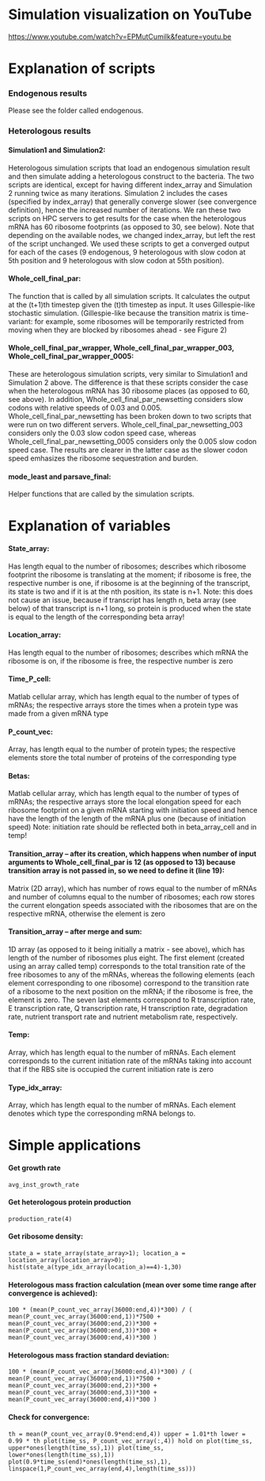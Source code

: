 # Simulation visualization on YouTube
https://www.youtube.com/watch?v=EPMutCumilk&feature=youtu.be

# Explanation of scripts

### Endogenous results
Please see the folder called endogenous.

### Heterologous results

#### Simulation1 and Simulation2: 
Heterologous simulation scripts that load an endogenous simulation result and then simulate adding a heterologous construct to the bacteria. The two scripts are identical, except for having different index_array and Simulation 2 running twice as many iterations. Simulation 2 includes the cases (specified by index_array) that generally converge slower (see convergence definition), hence the increased number of iterations. We ran these two scripts on HPC servers to get results for the case when the heterologous mRNA has 60 ribosome footprints (as opposed to 30, see below). Note that depending on the available nodes, we changed index_array, but left the rest of the script unchanged. We used these scripts to get a converged output for each of the cases (9 endogenous, 9 heterologous with slow codon at 5th position and 9 heterologous with slow codon at 55th position). 

#### Whole_cell_final_par:
The function that is called by all simulation scripts. It calculates the output at the (t+1)th timestep given the (t)th timestep as input. It uses Gillespie-like stochastic simulation. (Gillespie-like because the transition matrix is time-variant: for example, some ribosomes will be temporarily restricted from moving when they are blocked by ribosomes ahead - see Figure 2)

#### Whole_cell_final_par_wrapper, Whole_cell_final_par_wrapper_003, Whole_cell_final_par_wrapper_0005:
These are heterologous simulation scripts, very similar to Simulation1 and Simulation 2 above. The difference is that these scripts consider the case when the heterologous mRNA has 30 ribosome places (as opposed to 60, see above). In addition, Whole_cell_final_par_newsetting considers slow codons with relative speeds of 0.03 and 0.005. Whole_cell_final_par_newsetting has been broken down to two scripts that were run on two different servers. Whole_cell_final_par_newsetting_003 considers only the 0.03 slow codon speed case, whereas Whole_cell_final_par_newsetting_0005 considers only the 0.005 slow codon speed case. The results are clearer in the latter case as the slower codon speed emhasizes the ribosome sequestration and burden. 

#### mode_least and parsave_final:
Helper functions that are called by the simulation scripts. 

# Explanation of variables

#### State_array: 
Has length equal to the number of ribosomes; describes which ribosome footprint the ribosome is translating at the moment; if ribosome is free, the respective number is one, if ribosome is at the beginning of the transcript, its state is two and if it is at the nth position, its state is n+1. Note: this does not cause an issue, because if transcript has length n, beta array (see below) of that transcript is n+1 long, so protein is produced when the state is equal to the length of the corresponding beta array!

#### Location_array: 
Has length equal to the number of ribosomes; describes which mRNA the ribosome is on, if the ribosome is free, the respective number is zero

#### Time_P_cell: 
Matlab cellular array, which has length equal to the number of types of mRNAs; the respective arrays store the times when a protein type was made from a given mRNA type

#### P_count_vec: 
Array, has length equal to the number of protein types; the respective elements store the total number of proteins of the corresponding type

#### Betas: 
Matlab cellular array, which has length equal to the number of types of mRNAs; the respective arrays store the local elongation speed for each ribosome footprint on a given mRNA starting with initiation speed and hence have the length of the length of the mRNA plus one (because of initiation speed) Note: initiation rate should be reflected both in beta_array_cell and in temp!

#### Transition_array – after its creation, which happens when number of input arguments to Whole_cell_final_par is 12 (as opposed to 13) because transition array is not passed in, so we need to define it (line 19): 
Matrix (2D array), which has number of rows equal to the number of mRNAs and number of columns equal to the number of ribosomes; each row stores the current elongation speeds associated with the ribosomes that are on the respective mRNA, otherwise the element is zero

#### Transition_array – after merge and sum: 
1D array (as opposed to it being initially a matrix - see above), which has length of the number of ribosomes plus eight. The first element (created using an array called temp) corresponds to the total transition rate of the free ribosomes to any of the mRNAs, whereas the following elements (each element corresponding to one ribosome) correspond to the transition rate of a ribosome to the next position on the mRNA; if the ribosome is free, the element is zero. The seven last elements correspond to R transcription rate, E transcription rate, Q transcription rate, H transcription rate, degradation rate, nutrient transport rate and nutrient metabolism rate, respectively. 

#### Temp: 
Array, which has length equal to the number of mRNAs. Each element corresponds to the current initiation rate of the mRNAs taking into account that if the RBS site is occupied the current initiation rate is zero

#### Type_idx_array: 
Array, which has length equal to the number of mRNAs. Each element denotes which type the corresponding mRNA belongs to. 

# Simple applications

#### Get growth rate
`avg_inst_growth_rate`

#### Get heterologous protein production
`production_rate(4)`

#### Get ribosome density:
`state_a = state_array(state_array>1);
location_a = location_array(location_array>0);
hist(state_a(type_idx_array(location_a)==4)-1,30)`

#### Heterologous mass fraction calculation (mean over some time range after convergence is achieved):
`100 * (mean(P_count_vec_array(36000:end,4))*300) / ( mean(P_count_vec_array(36000:end,1))*7500 + mean(P_count_vec_array(36000:end,2))*300 + mean(P_count_vec_array(36000:end,3))*300 + mean(P_count_vec_array(36000:end,4))*300 )`

#### Heterologous mass fraction standard deviation:
`100 * (mean(P_count_vec_array(36000:end,4))*300) / ( mean(P_count_vec_array(36000:end,1))*7500 + mean(P_count_vec_array(36000:end,2))*300 + mean(P_count_vec_array(36000:end,3))*300 + mean(P_count_vec_array(36000:end,4))*300 )`

#### Check for convergence:
`th = mean(P_count_vec_array(0.9*end:end,4))
upper = 1.01*th
lower = 0.99 * th
plot(time_ss, P_count_vec_array(:,4))
hold on
plot(time_ss, upper*ones(length(time_ss),1))
plot(time_ss, lower*ones(length(time_ss),1))
plot(0.9*time_ss(end)*ones(length(time_ss),1), linspace(1,P_count_vec_array(end,4),length(time_ss)))`






